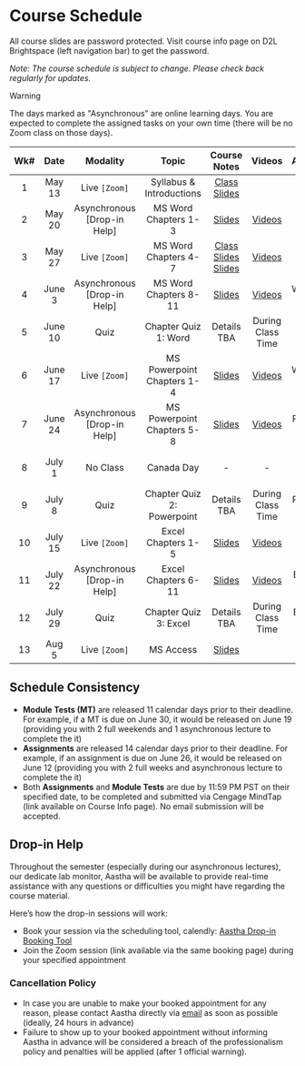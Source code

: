 <!-- markdownlint-disable -->

# Course Schedule

All course slides are password protected. Visit course info page on D2L Brightspace (left navigation bar) to get the password.

*Note: The course schedule is subject to change. Please check back regularly for updates.*

> [!WARNING]
> The days marked as "Asynchronous" are online learning days. You are expected to complete the assigned tasks on your own time (there will be no Zoom class on those days). 


| **Wk#** | **Date** |        **Modality**         |         **Topic**          |                 **Course Notes**                  |                  **Videos**                   |    **Assignments**     |     **Module Test**      |
| :-----: | :------: | :-------------------------: | :------------------------: | :-----------------------------------------------: | :-------------------------------------------: | :--------------------: | :----------------------: |
|    1    |  May 13  |        Live `[Zoom]`        |  Syllabus & Introductions  |    [Class Slides](http://tiny.cc/160-SU25-W1)     |                                               |                        |                          |
|    2    |  May 20  | Asynchronous [Drop-in Help] |    MS Word Chapters 1-3    |  [Slides](http://tiny.cc/CIS110-BUS160-WORD-1-3)  |    [Videos](videos.md#word---chapters-1-3)    |                        |                          |
|    3    |  May 27  |        Live `[Zoom]`        |    MS Word Chapters 4-7    |  [Class Slides](http://tiny.cc/160-SU25-W3) <br> [Slides](http://tiny.cc/CIS110-BUS160-WORD-4-7)  |    [Videos](videos.md#word---chapters-4-7)    |                        |    Word 1-5  (May 26)    |
|    4    |  June 3  | Asynchronous [Drop-in Help] |   MS Word Chapters 8-11    | [Slides](http://tiny.cc/CIS110-BUS160-WORD-8-11)  |   [Videos](videos.md#word---chapters-8-11)    |    Word 1 (June 5)     |                          |
|    5    | June 10  |            Quiz             |    Chapter Quiz 1: Word    |                    Details TBA                    |               During Class Time               |                        |   Word 6-11  (June 9)    |
|    6    | June 17  |        Live `[Zoom]`        | MS Powerpoint Chapters 1-4 |  [Slides](http://tiny.cc/CIS110-BUS160-PPT-1-4)   | [Videos](videos.md#powerpoint---chapters-1-3) |    Word 2 (June 19)    |                          |
|    7    | June 24  | Asynchronous [Drop-in Help] | MS Powerpoint Chapters 5-8 |  [Slides](http://tiny.cc/CIS110-BUS160-PPT-5-8)   | [Videos](videos.md#powerpoint---chapters-4-7) | Powerpoint 1 (June 26) | Powerpoint 1-3 (June 23) |
|    8    |  July 1  |          No Class           |         Canada Day         |                         -                         |                       -                       |                        | Powerpoint 4-7 (June 30) |
|    9    |  July 8  |            Quiz             | Chapter Quiz 2: Powerpoint |                    Details TBA                    |               During Class Time               | Powerpoint 2 (July 10) |                          |
|   10    | July 15  |        Live `[Zoom]`        |     Excel Chapters 1-5     | [Slides](http://tiny.cc/CIS110-BUS160-EXCEL-1-5)  |   [Videos](videos.md#excel---chapters-1-6)    |                        |   Excel 1-6 (July 14)    |
|   11    | July 22  | Asynchronous [Drop-in Help] |    Excel Chapters 6-11     | [Slides](http://tiny.cc/CIS110-BUS160-EXCEL-6-11) |   [Videos](videos.md#excel---chapters-6-11)   |   Excel 1 (July 24)    |   Excel 7-11 (July 21)   |
|   12    | July 29  |            Quiz             |   Chapter Quiz 3: Excel    |                    Details TBA                    |               During Class Time               |   Excel 2 (July 31)    |                          |
|   13    |  Aug 5   |        Live `[Zoom]`        |         MS Access          |   [Slides](http://tiny.cc/CIS110-BUS160-ACCESS)                                                |                                               |                        |      Access (Aug 4)      |


## Schedule Consistency 

- **Module Tests (MT)** are released 11 calendar days prior to their deadline. For example, if a MT is due on June 30, it would be released on June 19 (providing you with 2 full weekends and 1 asynchronous lecture to complete the it)
- **Assignments** are released 14 calendar days prior to their deadline. For example, if an assignment is due on June 26, it would be released on June 12 (providing you with 2 full weeks and asynchronous lecture to complete the it)
- Both **Assignments** and **Module Tests** are due by 11:59 PM PST on their specified date, to be completed and submitted via Cengage MindTap (link available on Course Info page). No email submission will be accepted. 

## Drop-in Help

Throughout the semester (especially during our asynchronous lectures), our dedicate lab monitor, Aastha will be available to provide real-time assistance with any questions or difficulties you might have regarding the course material.

Here’s how the drop-in sessions will work:
- Book your session via the scheduling tool, calendly: [Aastha Drop-in Booking Tool](https://calendly.com/aastha-anand-student/aastha-s-office-hours)
- Join the Zoom session (link available via the same booking page) during your specified appointment 

### Cancellation Policy
- In case you are unable to make your booked appointment for any reason, please contact Aastha directly via [email](mailto:Aastha.Anand@student.ufv.ca) as soon as possible (ideally, 24 hours in advance)
- Failure to show up to your booked appointment without informing Aastha in advance will be considered a breach of the professionalism policy and penalties will be applied (after 1 official warning).
